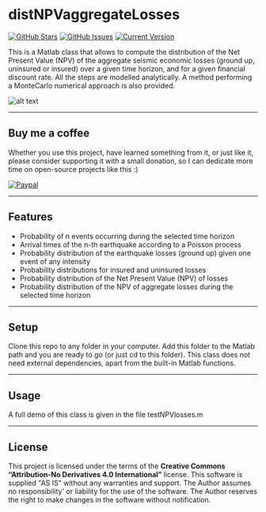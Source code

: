 distNPVaggregateLosses
============
[![GitHub Stars](https://img.shields.io/github/stars/robgen/distNPVaggregateLosses.svg)](https://github.com/robgen/distNPVaggregateLosses/stargazers) [![GitHub Issues](https://img.shields.io/github/issues/robgen/distNPVaggregateLosses.svg)](https://github.com/robgen/distNPVaggregateLosses/issues) [![Current Version](https://img.shields.io/badge/version-1.0.0-green.svg)](https://github.com/robgen/distNPVaggregateLosses)

This is a Matlab class that allows to compute the distribution of the Net Present Value (NPV) of the aggregate seismic economic losses (ground up, uninsured or insured) over a given time horizon, and for a given financial discount rate. All the steps are modelled analytically. A method performing a MonteCarlo numerical approach is also provided.

![alt text](https://github.com/[username]/[reponame]/blob/[branch]/image.jpg?raw=true)

---
## Buy me a coffee

Whether you use this project, have learned something from it, or just like it, please consider supporting it with a small donation, so I can dedicate more time on open-source projects like this :)

<a href="http://paypal.me/robgen" target="_blank"><img src="https://www.paypalobjects.com/webstatic/mktg/logo/pp_cc_mark_74x46.jpg" alt="Paypal" style="height: auto !important;width: auto !important;" ></a>

---

## Features
- Probability of n events occurring during the selected time horizon
- Arrival times of the n-th earthquake according to a Poisson process
- Probability distribution of the earthquake losses (ground up) given one event of any intensity
- Probability distributions for insured and uninsured losses
- Probability distribution of the Net Present Value (NPV) of losses
- Probability distribution of the NPV of aggregate losses during the selected time horizon

---

## Setup
Clone this repo to any folder in your computer. Add this folder to the Matlab path and you are ready to go (or just cd to this folder). This class does not need external dependencies, apart from the built-in Matlab functions.

---

## Usage
A full demo of this class is given in the file testNPVlosses.m

---

## License
This project is licensed under the terms of the **Creative Commons “Attribution-No Derivatives 4.0 International”** license. This software is supplied "AS IS" without any warranties and support. The Author assumes no responsibility' or liability for the use of the software. The Author reserves the right to make changes in the software without notification. 
